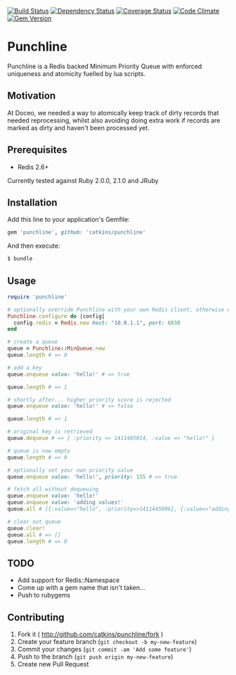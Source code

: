[![Build Status](https://travis-ci.org/catkins/punchline.svg)](https://travis-ci.org/catkins/punchline) [![Dependency Status](https://gemnasium.com/catkins/punchline.svg)](https://gemnasium.com/catkins/punchline) [![Coverage Status](https://img.shields.io/coveralls/catkins/punchline.svg)](https://coveralls.io/r/catkins/punchline) [![Code Climate](https://codeclimate.com/github/catkins/punchline/badges/gpa.svg)](https://codeclimate.com/github/catkins/punchline) [![Gem Version](https://badge.fury.io/rb/punchline.svg)](http://badge.fury.io/rb/punchline)

# Punchline

Punchline is a Redis backed Minimum Priority Queue with enforced uniqueness and atomicity fuelled by lua scripts.

## Motivation

At Doceo, we needed a way to atomically keep track of dirty records that needed reprocessing, whilst also avoiding doing extra work if records are marked as dirty and haven't been processed yet.

## Prerequisites

- Redis 2.6+

Currently tested against Ruby 2.0.0, 2.1.0 and JRuby

## Installation

Add this line to your application's Gemfile:

```ruby
gem 'punchline', github: 'catkins/punchline'
```

And then execute:

```bash
$ bundle
```

## Usage

```ruby
require 'punchline'

# optionally override Punchline with your own Redis client, otherwise defaults to Redis.new
Punchline.configure do |config|
  config.redis = Redis.new host: "10.0.1.1", port: 6830
end

# create a queue
queue = Punchline::MinQueue.new
queue.length # => 0

# add a key
queue.enqueue value: 'hello!' # => true

queue.length # => 1

# shortly after... higher priority score is rejected
queue.enqueue value: 'hello!' # => false

queue.length # => 1

# original key is retrieved
queue.dequeue # => { :priority => 1411405014, :value => "hello!" }

# queue is now empty
queue.length # => 0

# optionally set your own priority value
queue.enqueue value: 'hello!', priority: 155 # => true

# fetch all without dequeuing
queue.enqueue value: 'hello!'
queue.enqueue value: 'adding values!'
queue.all # [{:value=>"hello", :priority=>1411445996}, {:value=>"adding values!", :priority=>1411446073}]

# clear out queue
queue.clear!
queue.all # => []
queue.length # => 0

```

## TODO

- Add support for Redis::Namespace
- Come up with a gem name that isn't taken...
- Push to rubygems

## Contributing

1. Fork it ( http://github.com/catkins/punchline/fork )
2. Create your feature branch (`git checkout -b my-new-feature`)
3. Commit your changes (`git commit -am 'Add some feature'`)
4. Push to the branch (`git push origin my-new-feature`)
5. Create new Pull Request
